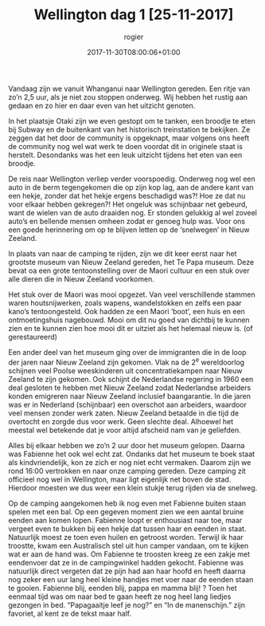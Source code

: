 ﻿---
title: Wellington dag 1 [25-11-2017]
author: rogier
type: post
date: 2017-11-30T08:00:06+01:00
url: /weblog/2017/11/30/wellington-dag-1/
commentFolder: 2017-11-30-wellington-dag-1
categories:
- Wereld trip 2017
tags:
- Nieuw Zeeland
resources:
- src: 20171125-DSC01626.jpg
  title: Maori kano
  params:
    banner: true
- src: 20171125-DSC01622.jpg
  title: Otaki Railway Station
  params:
    imagegallery: true
- src: 20171125-DSC01626.jpg
  title: Maori kano
  params:
    imagegallery: true
- src: 20171125-IMG_6953.jpg
  title: Maori schip
  params:
    imagegallery: true
- src: 20171125-IMG_6958.jpg
  title: Fabienne gaat eendjes voeren
  params:
    imagegallery: true
- src: 20171125-IMG_6970.jpg
  title: Fabienne voert eendjes
  params:
    imagegallery: true

---
Vandaag zijn we vanuit Whanganui naar Wellington gereden. Een ritje van zo’n 2,5 uur, als je niet zou stoppen onderweg. Wij hebben het rustig aan gedaan en zo hier en daar even van het uitzicht genoten.

In het plaatsje Otaki zijn we even gestopt om te tanken, een broodje te eten bij Subway en de buitenkant van het historisch treinstation te bekijken. Ze zeggen dat het door de community is opgeknapt, maar volgens ons heeft de community nog wel wat werk te doen voordat dit in originele staat is herstelt. Desondanks was het een leuk uitzicht tijdens het eten van een broodje.

De reis naar Wellington verliep verder voorspoedig. Onderweg nog wel een auto in de berm tegengekomen die op zijn kop lag, aan de andere kant van een hekje, zonder dat het hekje ergens beschadigd was?! Hoe ze dat nu voor elkaar hebben gekregen?! Het ongeluk was schijnbaar net gebeurd, want de wielen van de auto draaiden nog. Er stonden gelukkig al wel zoveel auto’s en bellende mensen omheen zodat er genoeg hulp was. Voor ons een goede herinnering om op te blijven letten op de ‘snelwegen’ in Nieuw Zeeland.

In plaats van naar de camping te rijden, zijn we dit keer eerst naar het grootste museum van Nieuw Zeeland gereden, het Te Papa museum. Deze bevat oa een grote tentoonstelling over de Maori cultuur en een stuk over alle dieren die in Nieuw Zeeland voorkomen.

Het stuk over de Maori was mooi opgezet. Van veel verschillende stammen waren houtsnijwerken, zoals wapens, wandelstokken en zelfs een paar kano’s tentoongesteld. Ook hadden ze een Maori ‘boot’, een huis en een ontmoetingshuis nagebouwd. Mooi om dit nu goed van dichtbij te kunnen zien en te kunnen zien hoe mooi dit er uitziet als het helemaal nieuw is. (of gerestaureerd)

Een ander deel van het museum ging over de immigranten die in de loop der jaren naar Nieuw Zeeland zijn gekomen. Vlak na de 2<sup>e</sup> wereldoorlog schijnen veel Poolse weeskinderen uit concentratiekampen naar Nieuw Zeeland te zijn gekomen. Ook schijnt de Nederlandse regering in 1960 een deal gesloten te hebben met Nieuw Zeeland zodat Nederlandse arbeiders konden emigreren naar Nieuw Zeeland inclusief baangarantie. In die jaren was er in Nederland (schijnbaar) een overschot aan arbeiders, waardoor veel mensen zonder werk zaten. Nieuw Zeeland betaalde in die tijd de overtocht en zorgde dus voor werk. Geen slechte deal. Alhoewel het meestal wel betekende dat je voor altijd afscheid nam van je geliefden.

Alles bij elkaar hebben we zo’n 2 uur door het museum gelopen. Daarna was Fabienne het ook wel echt zat. Ondanks dat het museum te boek staat als kindvriendelijk, kon ze zich er nog niet echt vermaken. Daarom zijn we rond 16:00 vertrokken en naar onze camping gereden. Deze camping zit officieel nog wel in Wellington, maar ligt eigenlijk net boven de stad. Hierdoor moesten we dus weer een klein stukje terug rijden via de snelweg.

Op de camping aangekomen heb ik nog even met Fabienne buiten staan spelen met een bal. Op een gegeven moment zien we een aantal bruine eenden aan komen lopen. Fabienne loopt er enthousiast naar toe, maar vergeet even te bukken bij een hekje dat tussen haar en eenden in staat. Natuurlijk moest ze toen even huilen en getroost worden. Terwijl ik haar troostte, kwam een Australisch stel uit hun camper vandaan, om te kijken wat er aan de hand was. Om Fabienne te troosten kreeg ze een zakje met eendenvoer dat ze in de campingwinkel hadden gekocht. Fabienne was natuurlijk direct vergeten dat ze pijn had aan haar hoofd en heeft daarna nog zeker een uur lang heel kleine handjes met voer naar de eenden staan te gooien. Fabienne blij, eenden blij, pappa en mamma blij! ? Toen het eenmaal tijd was om naar bed te gaan heeft ze nog heel lang liedjes gezongen in bed. “Papagaaitje leef je nog?” en “In de manenschijn.” zijn favoriet, al kent ze de tekst maar half.



